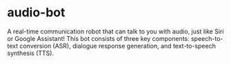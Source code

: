 # audio-bot
A real-time communication robot that can talk to you with audio, just like Siri or Google Assistant! This bot consists of three key components: speech-to-text conversion (ASR), dialogue response generation, and text-to-speech synthesis (TTS).
